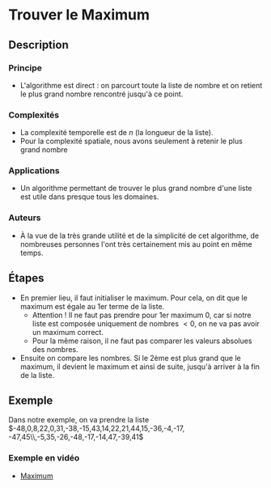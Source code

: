 # Trouver le Maximum

## Description

### Principe

* L'algorithme est direct : on parcourt toute la liste de nombre et on retient le plus grand nombre rencontré jusqu'à ce point.

### Complexités

* La complexité temporelle est de $n$ (la longueur de la liste).
* Pour la complexité spatiale, nous avons seulement à retenir le plus grand nombre

### Applications

* Un algorithme permettant de trouver le plus grand nombre d'une liste est utile dans presque tous les domaines.

### Auteurs

* À la vue de la très grande utilité et de la simplicité de cet algorithme, de nombreuses personnes l'ont très certainement mis au point en même temps.

## Étapes

* En premier lieu, il faut initialiser le maximum. Pour cela, on dit que le maximum est égale au 1er terme de la liste.
  * Attention ! Il ne faut pas prendre pour 1er maximum 0, car si notre liste est composée uniquement de nombres $< 0$, on ne va pas avoir un maximum correct.
  * Pour la même raison, il ne faut pas comparer les valeurs absolues des nombres.
* Ensuite on compare les nombres. Si le 2ème est plus grand que le maximum, il devient le maximum et ainsi de suite, jusqu'à arriver à la fin de la liste.

## Exemple

Dans notre exemple, on va prendre la liste $-48,0,8,22,0,31,-38,-15,43,14,22,21,44,15,-36,-4,-17, -47,45\\,-5,35,-26,-48,-17,-14,47,-39,41$

### Exemple en vidéo

* [Maximum](../Exemples/math/FindMax.mp4)
